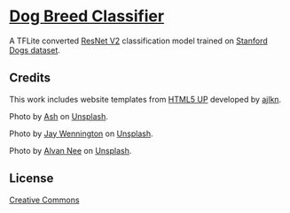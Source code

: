# [Dog Breed Classifier](https://dog-breed-classifier-sc1t.onrender.com)

A TFLite converted [ResNet V2](https://tfhub.dev/google/imagenet/resnet_v2_152/feature_vector/5) classification model trained on [Stanford Dogs dataset](http://vision.stanford.edu/aditya86/ImageNetDogs/). 


## Credits

This work includes website templates from [HTML5 UP](https://html5up.net/) developed by [ajlkn](https://twitter.com/ajlkn).

Photo by [Ash](https://unsplash.com/@gxldy) on [Unsplash](https://unsplash.com/images/animals/dog?utm_source=unsplash&utm_medium=referral&utm_content=creditCopyText).

Photo by [Jay Wennington](https://unsplash.com/@jaywennington) on [Unsplash](https://unsplash.com/images/animals/dog?utm_source=unsplash&utm_medium=referral&utm_content=creditCopyText).

Photo by [Alvan Nee](https://unsplash.com/@alvannee) on [Unsplash](https://unsplash.com/images/animals/dog?utm_source=unsplash&utm_medium=referral&utm_content=creditCopyText).

## License

[Creative Commons](https://creativecommons.org/licenses/by-sa/3.0/us/legalcode)
